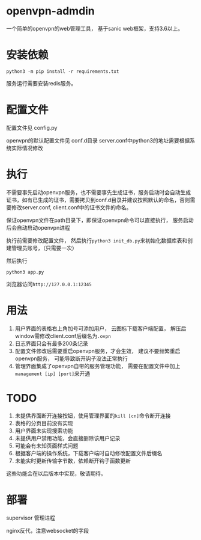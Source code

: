 # openvpn-admdin
一个简单的openvpn的web管理工具， 基于sanic web框架，支持3.6以上。

# 安装依赖

```
python3 -m pip install -r requirements.txt
```
服务运行需要安装redis服务。
# 配置文件
配置文件见 config.py

openvpn的默认配置文件见 conf.d目录
server.conf中python3的地址需要根据系统实际情况修改
# 执行
不需要事先启动openvpn服务，也不需要事先生成证书，服务启动时会自动生成证书，如有已生成的证书，需要拷贝到conf.d目录并建议按照默认的命名，否则需要修改server.conf, client.conf中的证书文件的命名。

保证openvpn文件在path目录下，即保证openvpn命令可以直接执行， 服务启动后会自动启动openvpn进程

执行前需要修改配置文件， 然后执行`python3 init_db.py`来初始化数据库表和创建管理员账号，（只需要一次）

然后执行
```
python3 app.py
```
浏览器访问`http://127.0.0.1:12345`

# 用法

1. 用户界面的表格右上角加号可添加用户， 云图标下载客户端配置， 解压后window需修改client.conf后缀名为`.ovpn`
2. 日志界面只会有最多200条记录
3. 配置文件修改后需要重启openvpn服务，才会生效， 建议不要频繁重启openvpn服务， 可能导致断开钩子没法正常执行
4. 管理界面集成了openvpn自带的服务管理功能， 需要在配置文件中加上`management [ip] [port]`来开通

# TODO
1. 未提供界面断开连接按钮，使用管理界面的`kill [cn]`命令断开连接
2. 表格的分页目前没有实现
3. 用户界面未实现搜索功能
4. 未提供用户禁用功能，会直接删除该用户记录
5. 可能会有未知页面样式问题
6. 根据客户端的操作系统，下载客户端时自动修改配置文件后缀名
7. 未能实时更新传输字节数，依赖断开钩子函数更新

这些功能会在以后版本中实现，敬请期待。

# 部署
supervisor 管理进程

nginx反代，注意websocket的字段